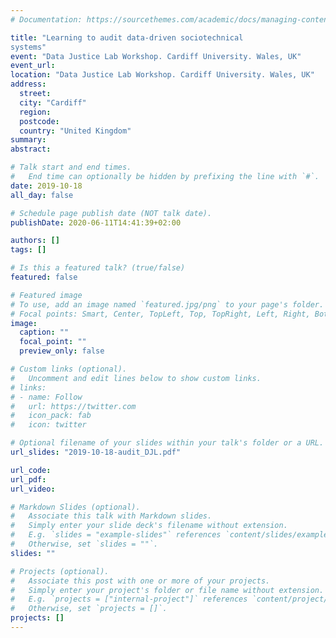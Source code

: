 ```yaml
---
# Documentation: https://sourcethemes.com/academic/docs/managing-content/

title: "Learning to audit data-driven sociotechnical
systems"
event: "Data Justice Lab Workshop. Cardiff University. Wales, UK"
event_url:
location: "Data Justice Lab Workshop. Cardiff University. Wales, UK"
address:
  street:
  city: "Cardiff"
  region:
  postcode:
  country: "United Kingdom"
summary:
abstract:

# Talk start and end times.
#   End time can optionally be hidden by prefixing the line with `#`.
date: 2019-10-18
all_day: false

# Schedule page publish date (NOT talk date).
publishDate: 2020-06-11T14:41:39+02:00

authors: []
tags: []

# Is this a featured talk? (true/false)
featured: false

# Featured image
# To use, add an image named `featured.jpg/png` to your page's folder. 
# Focal points: Smart, Center, TopLeft, Top, TopRight, Left, Right, BottomLeft, Bottom, BottomRight.
image:
  caption: ""
  focal_point: ""
  preview_only: false

# Custom links (optional).
#   Uncomment and edit lines below to show custom links.
# links:
# - name: Follow
#   url: https://twitter.com
#   icon_pack: fab
#   icon: twitter

# Optional filename of your slides within your talk's folder or a URL.
url_slides: "2019-10-18-audit_DJL.pdf"

url_code:
url_pdf:
url_video:

# Markdown Slides (optional).
#   Associate this talk with Markdown slides.
#   Simply enter your slide deck's filename without extension.
#   E.g. `slides = "example-slides"` references `content/slides/example-slides.md`.
#   Otherwise, set `slides = ""`.
slides: ""

# Projects (optional).
#   Associate this post with one or more of your projects.
#   Simply enter your project's folder or file name without extension.
#   E.g. `projects = ["internal-project"]` references `content/project/deep-learning/index.md`.
#   Otherwise, set `projects = []`.
projects: []
---
```

